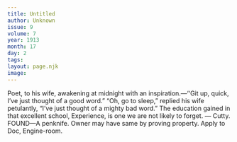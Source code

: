 ```yaml
---
title: Untitled
author: Unknown
issue: 9
volume: 7
year: 1913
month: 17
day: 2
tags:
layout: page.njk
image:
---
```

Poet, to his wife, awakening at midnight with an inspiration.—‘‘Git up, quick, I’ve just thought of a good word.”    “Oh, go to sleep,” replied his wife petulantly, “I’ve just thought of a mighty bad word.”       The education gained in that excellent school, Experience, is one we are not likely to forget. — Cutty.      FOUND—A penknife. Owner may have same by proving property. Apply to Doc, Engine-room.    




